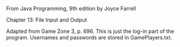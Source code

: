 From Java Programming, 9th edition by Joyce Farrell

Chapter 13: File Input and Output

Adapted from Game Zone 3, p. 696. This is just the log-in part of the program. Usernames and passwords are stored in GamePlayers.txt.
